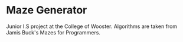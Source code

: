 # Maze Generator
Junior I.S project at the College of Wooster. Algorithms are taken from Jamis Buck's Mazes for Programmers. 
